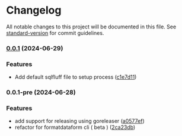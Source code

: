# Changelog

All notable changes to this project will be documented in this file. See [standard-version](https://github.com/conventional-changelog/standard-version) for commit guidelines.

### [0.0.1](https://github.com/ashish10alex/formatdataform/compare/v0.0.1-pre...v0.0.1) (2024-06-29)


### Features

* Add default sqlfluff file to setup process ([c1e7d11](https://github.com/ashish10alex/formatdataform/commit/c1e7d11538f72ec359bc3dcbff48338428a03f70))

### 0.0.1-pre (2024-06-28)


### Features

* add support for releasing using goreleaser ([a0577ef](https://github.com/ashish10alex/formatdataform/commit/a0577efbe788bb987eb7081b5b0ad2b2edfd9f13))
* refactor for formatdataform cli ( beta ) ([2ca23db](https://github.com/ashish10alex/formatdataform/commit/2ca23db22eb85cc37afd006121098bc563bb0f08))

